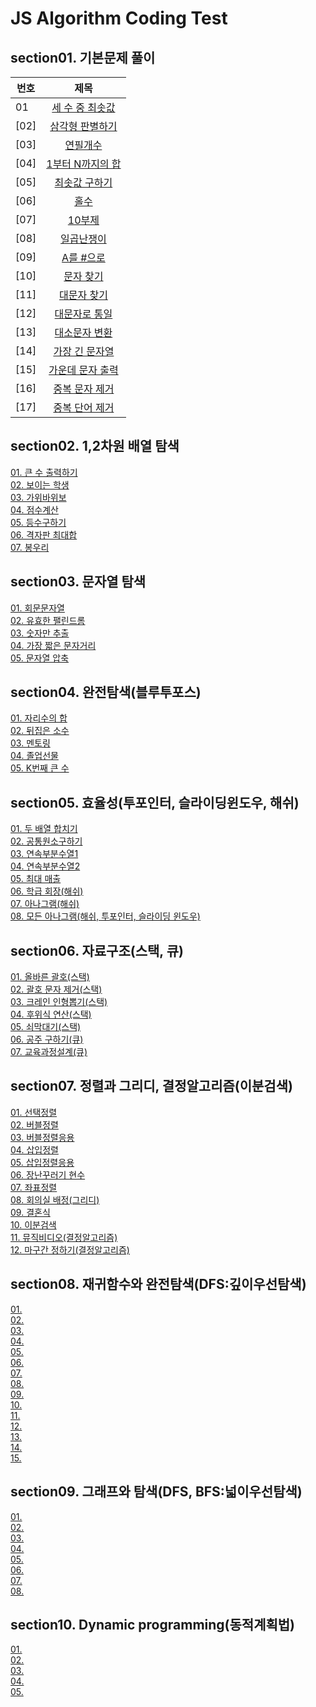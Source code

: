 # JS Algorithm Coding Test

## section01. 기본문제 풀이
| 번호 | 제목 |   
| ------------- |:-------------:|  
| 01  | [세 수 중 최솟값](section01/01.js) | |  
| [02] | [삼각형 판별하기](section01/02.js) | |  
| [03] | [연필개수](section01/03.js) | |  
| [04] | [1부터 N까지의 합](section01/04.js) | |  
| [05] | [최솟값 구하기](section01/05.js) | |  
| [06] | [홀수](section01/06.js) | |  
| [07] | [10부제](section01/07.js) | |  
| [08] | [일곱난쟁이](section01/08.js) | |  
| [09] | [A를 #으로](section01/09.js) | |  
| [10] | [문자 찾기](section01/10.js) | |  
| [11] | [대문자 찾기](section01/11.js) | |  
| [12] | [대문자로 통일](section01/12.js) | |  
| [13] | [대소문자 변환](section01/13.js) | |  
| [14] | [가장 긴 문자열](section01/14.js) | |  
| [15] | [가운데 문자 출력](section01/15.js) | |  
| [16] | [중복 문자 제거](section01/16.js) | |  
| [17] | [중복 단어 제거](section01/17.js) | |  

## section02. 1,2차원 배열 탐색

[01. 큰 수 출력하기](section02/01.js)  
[02. 보이는 학생](section02/02.js)  
[03. 가위바위보](section02/03.js)  
[04. 점수계산](section02/04.js)  
[05. 등수구하기](section02/05.js)  
[06. 격자판 최대합](section02/06.js)  
[07. 봉우리](section02/07.js)

## section03. 문자열 탐색

[01. 회문문자열](section03/01.js)  
[02. 유효한 팰린드롬](section03/02.js)  
[03. 숫자만 추출](section03/03.js)  
[04. 가장 짧은 문자거리](section03/04.js)  
[05. 문자열 압축](section03/05.js)

## section04. 완전탐색(블루투포스)

[01. 자리수의 합](section04/01.js)  
[02. 뒤집은 소수](section04/02.js)  
[03. 멘토링](section04/03.js)  
[04. 졸업선물](section04/04.js)  
[05. K번째 큰 수](section04/05.js)

## section05. 효율성(투포인터, 슬라이딩윈도우, 해쉬)

[01. 두 배열 합치기](section05/01.js)  
[02. 공통원소구하기](section05/02.js)  
[03. 연속부분수열1](section05/03.js)  
[04. 연속부분수열2](section05/04.js)  
[05. 최대 매출](section05/05.js)  
[06. 학급 회장(해쉬)](section05/06.js)  
[07. 아나그램(해쉬)](section05/07.js)  
[08. 모든 아나그램(해쉬, 투포인터, 슬라이딩 윈도우)](section05/08.js)

## section06. 자료구조(스택, 큐)

[01. 올바른 괄호(스택)](section06/01.js)  
[02. 괄호 문자 제거(스택)](section06/02.js)  
[03. 크레인 인형뽑기(스택)](section06/03.js)  
[04. 후위식 연산(스택)](section06/04.js)  
[05. 쇠막대기(스택)](section06/05.js)  
[06. 공주 구하기(큐)](section06/06.js)  
[07. 교육과정설계(큐)](section06/07.js)  

## section07. 정렬과 그리디, 결정알고리즘(이분검색)

[01. 선택정렬](section07/01.js)  
[02. 버블정렬](section07/02.js)  
[03. 버블정렬응용](section07/03.js)  
[04. 삽입정렬](section07/04.js)  
[05. 삽입정렬응용](section07/05.js)  
[06. 장난꾸러기 현수](section07/06.js)  
[07. 좌표정렬](section07/07.js)  
[08. 회의실 배정(그리디)](section07/08.js)  
[09. 결혼식](section07/09.js)  
[10. 이분검색](section07/10.js)  
[11. 뮤직비디오(결정알고리즘)](section07/11.js)  
[12. 마구간 정하기(결정알고리즘)](section07/12.js)  

## section08. 재귀함수와 완전탐색(DFS:깊이우선탐색)

[01. ](section08/01.js)  
[02. ](section08/02.js)  
[03. ](section08/03.js)  
[04. ](section08/04.js)  
[05. ](section08/05.js)  
[06. ](section08/06.js)  
[07. ](section08/07.js)  
[08. ](section08/08.js)  
[09. ](section08/09.js)  
[10. ](section08/10.js)  
[11. ](section08/11.js)  
[12. ](section08/12.js)  
[13. ](section08/13.js)  
[14. ](section08/14.js)  
[15. ](section08/15.js)  

## section09. 그래프와 탐색(DFS, BFS:넓이우선탐색)

[01. ](section09/01.js)  
[02. ](section09/02.js)  
[03. ](section09/03.js)  
[04. ](section09/04.js)  
[05. ](section09/05.js)  
[06. ](section09/06.js)  
[07. ](section09/07.js)  
[08. ](section09/08.js)  

## section10. Dynamic programming(동적계획법)

[01. ](section10/01.js)  
[02. ](section10/02.js)  
[03. ](section10/03.js)  
[04. ](section10/04.js)  
[05. ](section10/05.js)  
